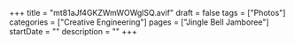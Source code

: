 +++
title = "mt81aJf4GKZWmWOWglSQ.avif"
draft = false
tags = ["Photos"]
categories = ["Creative Engineering"]
pages = ["Jingle Bell Jamboree"]
startDate = ""
description = ""
+++
